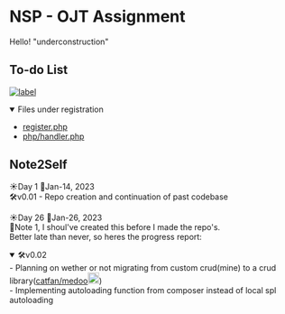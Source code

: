 <!-- 
Cheatsheet
https://github.com/adam-p/markdown-here/wiki/Markdown-Cheatsheet
-->

# NSP - OJT Assignment
Hello! "underconstruction"


## To-do List
[![label](https://img.shields.io/badge/Registration-in--progress-orange)](#)
<details open>
    <summary>Files under registration</summary>
    <ul>
    <li><a href="https://github.com/alger24/nsp/blob/master/register.php" target="_blank">register.php</a></li>
    <li><a href="https://github.com/alger24/nsp/blob/master/php/handler.php" target="_blank">php/handler.php</a></li>
    </ul>
</details>

## Note2Self
☀Day 1 📅Jan-14, 2023
</br>🛠v0.01 - Repo creation and continuation of past codebase

☀Day 26 📅Jan-26, 2023 
</br>📝Note 1, I shoul've created this before I made the repo's. </br>Better late than never, so heres the progress report:
</br>
<details open>
    <summary>🛠v0.02</summary>
- Planning on wether or not migrating from custom crud(mine) to a crud library(<a href="https://medoo.in/" target="_blank">catfan/medoo<img src="https://medoo.in/images/medoo-logo-256.png" alt="catfan/medoo-logo.jpeg" width="20" height="20"></a>)
<br>- Implementing autoloading function from composer instead of local spl autoloading
</details>


    